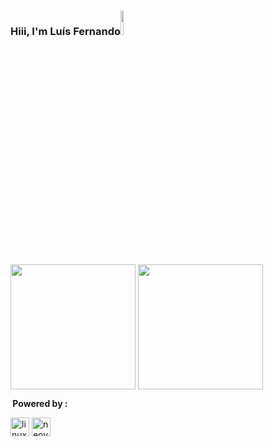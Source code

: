 ### Hiii, I'm Luís Fernando<img src="https://media.giphy.com/media/fbSR0cD5tisRXeOdPa/giphy.gif?cid=ecf05e478e7zgopw3tydil0yclrmqeoji06ah44816nlji3x&ep=v1_stickers_search&rid=giphy.gif&ct=s" width="10%"></a>

<img height=200 align="center" src="https://github-readme-stats.vercel.app/api?username=udkfer&bg_color=00000000&title_color=ffffff&icon_color=00ffff&text_color=808080&ring_color=00ff00&hide_border=true&show_icons=true&disable_animations=true&rank_icon=github"/> <img height=200 align="center" src="https://github-readme-stats.vercel.app/api/top-langs?username=udkfer&layout=compact&bg_color=00000000&title_color=ffffff&icon_color=00ff00&text_color=808080&hide_border=true&show_icons=true&disable_animations=true&size_weight=0.5&count_weight=0.5"/>

<b>&nbsp;Powered&nbsp;by&nbsp;:</b>
<p align="left">
<a href="https://www.linux.org/" target="_blank"><img src="https://upload.wikimedia.org/wikipedia/commons/3/35/Tux.svg" alt="linux" width="30" height="30"/></a>
<a href="https://neovim.io" target="_blank"><img src="https://upload.wikimedia.org/wikipedia/commons/3/3a/Neovim-mark.svg" alt="neovim" width="30" height="30"/></a>
</p>

<!--
**udkfer/udkfer** is a ✨ _special_ ✨ repository because its `README.md` (this file) appears on your GitHub profile.

Here are some ideas to get you started:

- 🔭 I’m currently working on ...
- 🌱 I’m currently learning ...
- 👯 I’m looking to collaborate on ...
- 🤔 I’m looking for help with ...
- 💬 Ask me about ...
- 📫 How to reach me: ...
- 😄 Pronouns: ...
- ⚡ Fun fact: ...
-->
